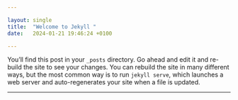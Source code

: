 ```yaml
---

layout: single
title:  "Welcome to Jekyll "
date:   2024-01-21 19:46:24 +0100

---
```


You’ll find this post in your `_posts` directory. Go ahead and edit it and re-build the site to see your changes. You can rebuild the site in many different ways, but the most common way is to run `jekyll serve`, which launches a web server and auto-regenerates your site when a file is updated.

---
